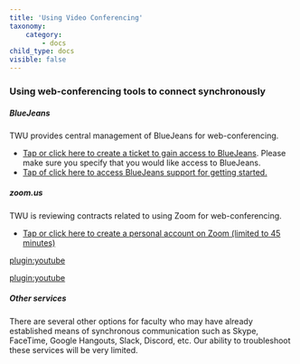 ```yaml
---
title: 'Using Video Conferencing'
taxonomy:
    category:
        - docs
child_type: docs
visible: false
---
```


### Using web-conferencing tools to connect synchronously

##### BlueJeans
TWU provides central management of BlueJeans for web-conferencing.
- [Tap or click here to create a ticket to gain access to BlueJeans](https://trinitywestern.teamdynamix.com/TDClient/1904/Portal/Requests/ServiceDet?ID=14119). Please make sure you specify that you would like access to BlueJeans.
- [Tap of click here to access BlueJeans support for getting started.](https://support.bluejeans.com/s/getting-started-meetings-user-step-1)

##### zoom.us
TWU is reviewing contracts related to using Zoom for web-conferencing.
- [Tap or click here to create a personal account on Zoom (limited to 45 minutes)](https://zoom.us/signup)

[plugin:youtube](https://www.youtube.com/watch?v=vFhAEoCF7jg)

[plugin:youtube](https://www.youtube.com/watch?v=AYzPS28rg7E)

##### Other services
There are several other options for faculty who may have already established means of synchronous communication such as Skype, FaceTime, Google Hangouts, Slack, Discord, etc. Our ability to troubleshoot these services will be very limited.
